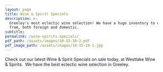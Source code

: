 ```yaml
---
layout: page
title: Wine & Spirit Specials
description: >-
  Greeley's most eclectic wine selection! We have a huge inventory to choose
  from, both foreign and domestic.
subtitle:
permalink: /wine-spirits-specials/
pdf_path: /assets/images/10-15-18-2.pdf
pdf_image_path: /assets/images/10-15-18-1.jpg
---
```


Check out our latest Wine & Spirit Specials on sale today, at Westlake Wine & Spirits.  We have the best eclectic wine selection in Greeley.